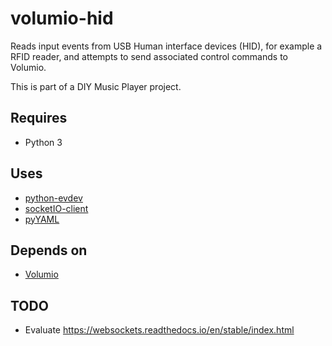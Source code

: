 # volumio-hid

Reads input events from USB Human interface devices (HID), for example a RFID reader, and attempts to send associated control commands to Volumio.

This is part of a DIY Music Player project.

## Requires

 * Python 3

## Uses

 * [python-evdev](https://github.com/gvalkov/python-evdev)
 * [socketIO-client](https://github.com/invisibleroads/socketIO-client)
 * [pyYAML](http://pyyaml.org/)

## Depends on

 * [Volumio](https://volumio.org/)

## TODO

 * Evaluate https://websockets.readthedocs.io/en/stable/index.html
 
